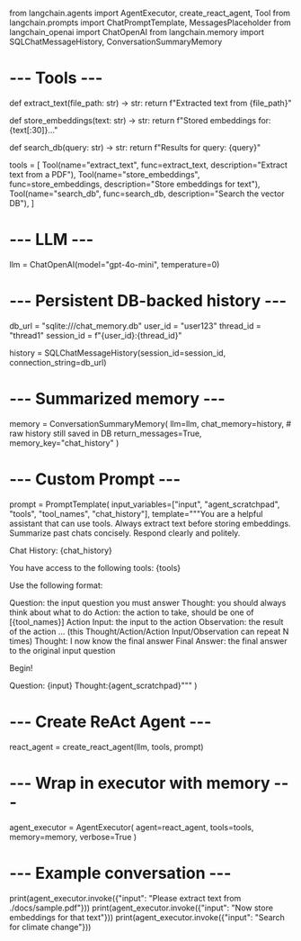from langchain.agents import AgentExecutor, create_react_agent, Tool
from langchain.prompts import ChatPromptTemplate, MessagesPlaceholder
from langchain_openai import ChatOpenAI
from langchain.memory import SQLChatMessageHistory, ConversationSummaryMemory

# --- Tools ---
def extract_text(file_path: str) -> str:
    return f"Extracted text from {file_path}"

def store_embeddings(text: str) -> str:
    return f"Stored embeddings for: {text[:30]}..."

def search_db(query: str) -> str:
    return f"Results for query: {query}"

tools = [
    Tool(name="extract_text", func=extract_text, description="Extract text from a PDF"),
    Tool(name="store_embeddings", func=store_embeddings, description="Store embeddings for text"),
    Tool(name="search_db", func=search_db, description="Search the vector DB"),
]

# --- LLM ---
llm = ChatOpenAI(model="gpt-4o-mini", temperature=0)

# --- Persistent DB-backed history ---
db_url = "sqlite:///chat_memory.db"
user_id = "user123"
thread_id = "thread1"
session_id = f"{user_id}:{thread_id}"

history = SQLChatMessageHistory(session_id=session_id, connection_string=db_url)

# --- Summarized memory ---
memory = ConversationSummaryMemory(
    llm=llm,
    chat_memory=history,   # raw history still saved in DB
    return_messages=True,
    memory_key="chat_history"
)

# --- Custom Prompt ---
prompt = PromptTemplate(
    input_variables=["input", "agent_scratchpad", "tools", "tool_names", "chat_history"],
    template="""You are a helpful assistant that can use tools. Always extract text before storing embeddings. Summarize past chats concisely. Respond clearly and politely.

Chat History: {chat_history}

You have access to the following tools:
{tools}

Use the following format:

Question: the input question you must answer
Thought: you should always think about what to do
Action: the action to take, should be one of [{tool_names}]
Action Input: the input to the action
Observation: the result of the action
... (this Thought/Action/Action Input/Observation can repeat N times)
Thought: I now know the final answer
Final Answer: the final answer to the original input question

Begin!

Question: {input}
Thought:{agent_scratchpad}"""
)
# --- Create ReAct Agent ---
react_agent = create_react_agent(llm, tools, prompt)

# --- Wrap in executor with memory ---
agent_executor = AgentExecutor(
    agent=react_agent,
    tools=tools,
    memory=memory,
    verbose=True
)

# --- Example conversation ---
print(agent_executor.invoke({"input": "Please extract text from ./docs/sample.pdf"}))
print(agent_executor.invoke({"input": "Now store embeddings for that text"}))
print(agent_executor.invoke({"input": "Search for climate change"}))
